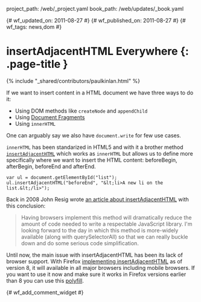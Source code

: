 project_path: /web/_project.yaml
book_path: /web/updates/_book.yaml

{# wf_updated_on: 2011-08-27 #}
{# wf_published_on: 2011-08-27 #}
{# wf_tags: news,dom #}

# insertAdjacentHTML Everywhere {: .page-title }

{% include "_shared/contributors/paulkinlan.html" %}


<p>If we want to insert content in a HTML document we have three ways to do it:</p>
<ul>
<li>Using DOM methods like <code>createNode</code> and <code>appendChild</code></li>
<li>Using <a href="http://www.w3.org/TR/REC-DOM-Level-1/level-one-core.html#ID-B63ED1A3">Document Fragments</a></li>
<li>Using <code>innerHTML</code></li>
</ul>
<p>One can arguably say we also have <code>document.write</code> for few use cases.</p>
<p>
<code>innerHTML</code> has been standarized in HTML5 and with it a brother method <code><a href="http://dev.w3.org/html5/spec/Overview.html#insertadjacenthtml">insertAdjacentHTML</a></code> which works as <code>innerHTML</code> but allows us to define more specifically where we want to insert the HTML content: beforeBegin, afterBegin, beforeEnd and afterEnd.
</p>


    var ul = document.getElementById("list");
    ul.insertAdjacentHTML("beforeEnd", "&lt;li>A new li on the list.&lt;/li>");
    

<p>
Back in 2008 John Resig wrote <a href="http://ejohn.org/blog/dom-insertadjacenthtml/">an article about insertAdjacentHTML</a> with this conclusion:
</p>
<p>
<blockquote>
Having browsers implement this method will dramatically reduce the amount of code needed to write a respectable JavaScript library. I'm looking forward to the day in which this method is more-widely available (along with querySelectorAll) so that we can really buckle down and do some serious code simplification.
</blockquote>
<p>
Until now, the main issue with insertAdjacentHTML has been its lack of browser support. With Firefox <a href="https://bugzilla.mozilla.org/show_bug.cgi?id=613662#c13">implementing insertAdjacentHTML</a> as of version 8, it will available in all major browsers including mobile browsers. If you want to use it now and make sure it works in Firefox versions earlier than 8 you can use this <a href="https://github.com/ernestd/insertAdjacentHTML-polyfill/blob/master/insertAdjacentHTML.js">polyfill</a>.
</p>


{# wf_add_comment_widget #}
